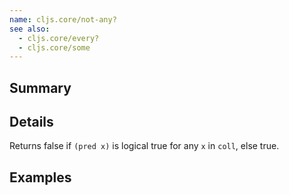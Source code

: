 ```yaml
---
name: cljs.core/not-any?
see also:
  - cljs.core/every?
  - cljs.core/some
---
```


## Summary

## Details

Returns false if `(pred x)` is logical true for any `x` in `coll`, else true.

## Examples
